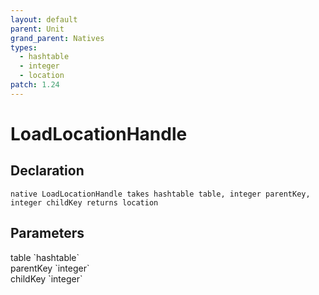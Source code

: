 ```yaml
---
layout: default
parent: Unit
grand_parent: Natives
types:
  - hashtable
  - integer
  - location
patch: 1.24
---
```


# LoadLocationHandle

## Declaration

```
native LoadLocationHandle takes hashtable table, integer parentKey, integer childKey returns location
```

## Parameters
<dl>
  <dt>table `hashtable`</dt>
  <dd></dd>

  <dt>parentKey `integer`</dt>
  <dd></dd>

  <dt>childKey `integer`</dt>
  <dd></dd>
</dl>